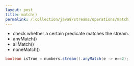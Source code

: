 ```yaml
---
layout: post
title: match()
permalink: /:collection/java8/streams/operations/match
---
```


* check whether a certain predicate matches the stream.
* anyMatch()
* allMatch()
* noneMatch()

```java
boolean isTrue = numbers.stream().anyMatch(e -> e==2);
```
